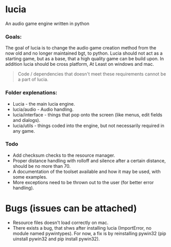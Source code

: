 # lucia
An audio game engine written in python

### Goals:
The goal of lucia is to change the audio game creation method from the now old and no longer maintained bgt, to python.
Lucia should not act as a starting game, but as a base, that a high quality game can be build upon.
In addition lucia should be cross platform, At Least on windows and mac.
> Code / dependencies that doesn't meet these requirements cannot be a part of lucia.

### Folder explenations:
* Lucia - the main lucia engine.
* lucia/audio - Audio handling.
* lucia/interface - things that pop onto the screen (like menus, edit fields and dialogs).
* lucia/utils - things coded into the engine, but not necessarily required in any game.

### Todo
* Add checksum checks to the resource manager.
* Proper distance handling with rolloff and silence after a certain distance, should be no more than 70.
* A documentation of the toolset available and how it may be used, with some examples.
* More exceptions need to be thrown out to the user (for better error handling).

# Bugs (issues can be attached)
* Resource files doesn't load correctly on mac.
* There exists a bug, that shws after installing lucia (ImportError, no module named pywintypes). For now, a fix is by reinstalling pywin32 (pip uinstall pywin32 and pip install pywin32).
